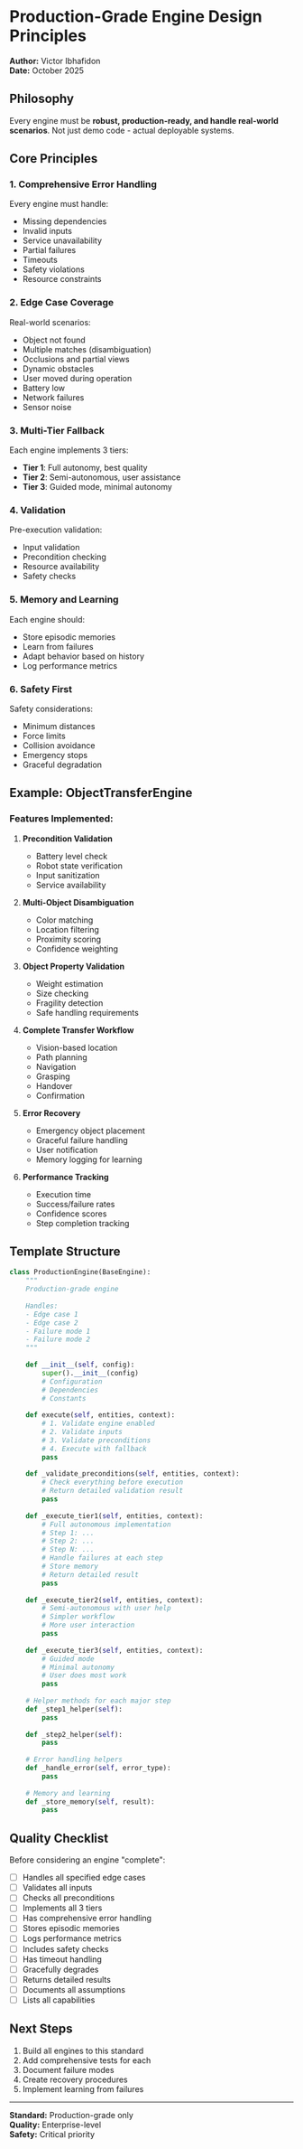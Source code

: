 # Production-Grade Engine Design Principles

**Author:** Victor Ibhafidon  
**Date:** October 2025

## Philosophy

Every engine must be **robust, production-ready, and handle real-world scenarios**. Not just demo code - actual deployable systems.

## Core Principles

### 1. Comprehensive Error Handling

Every engine must handle:
- Missing dependencies
- Invalid inputs
- Service unavailability
- Partial failures
- Timeouts
- Safety violations
- Resource constraints

### 2. Edge Case Coverage

Real-world scenarios:
- Object not found
- Multiple matches (disambiguation)
- Occlusions and partial views
- Dynamic obstacles
- User moved during operation
- Battery low
- Network failures
- Sensor noise

### 3. Multi-Tier Fallback

Each engine implements 3 tiers:
- **Tier 1**: Full autonomy, best quality
- **Tier 2**: Semi-autonomous, user assistance
- **Tier 3**: Guided mode, minimal autonomy

### 4. Validation

Pre-execution validation:
- Input validation
- Precondition checking
- Resource availability
- Safety checks

### 5. Memory and Learning

Each engine should:
- Store episodic memories
- Learn from failures
- Adapt behavior based on history
- Log performance metrics

### 6. Safety First

Safety considerations:
- Minimum distances
- Force limits
- Collision avoidance
- Emergency stops
- Graceful degradation

## Example: ObjectTransferEngine

### Features Implemented:

1. **Precondition Validation**
   - Battery level check
   - Robot state verification
   - Input sanitization
   - Service availability

2. **Multi-Object Disambiguation**
   - Color matching
   - Location filtering
   - Proximity scoring
   - Confidence weighting

3. **Object Property Validation**
   - Weight estimation
   - Size checking
   - Fragility detection
   - Safe handling requirements

4. **Complete Transfer Workflow**
   - Vision-based location
   - Path planning
   - Navigation
   - Grasping
   - Handover
   - Confirmation

5. **Error Recovery**
   - Emergency object placement
   - Graceful failure handling
   - User notification
   - Memory logging for learning

6. **Performance Tracking**
   - Execution time
   - Success/failure rates
   - Confidence scores
   - Step completion tracking

## Template Structure

```python
class ProductionEngine(BaseEngine):
    """
    Production-grade engine
    
    Handles:
    - Edge case 1
    - Edge case 2
    - Failure mode 1
    - Failure mode 2
    """
    
    def __init__(self, config):
        super().__init__(config)
        # Configuration
        # Dependencies
        # Constants
    
    def execute(self, entities, context):
        # 1. Validate engine enabled
        # 2. Validate inputs
        # 3. Validate preconditions
        # 4. Execute with fallback
        pass
    
    def _validate_preconditions(self, entities, context):
        # Check everything before execution
        # Return detailed validation result
        pass
    
    def _execute_tier1(self, entities, context):
        # Full autonomous implementation
        # Step 1: ...
        # Step 2: ...
        # Step N: ...
        # Handle failures at each step
        # Store memory
        # Return detailed result
        pass
    
    def _execute_tier2(self, entities, context):
        # Semi-autonomous with user help
        # Simpler workflow
        # More user interaction
        pass
    
    def _execute_tier3(self, entities, context):
        # Guided mode
        # Minimal autonomy
        # User does most work
        pass
    
    # Helper methods for each major step
    def _step1_helper(self):
        pass
    
    def _step2_helper(self):
        pass
    
    # Error handling helpers
    def _handle_error(self, error_type):
        pass
    
    # Memory and learning
    def _store_memory(self, result):
        pass
```

## Quality Checklist

Before considering an engine "complete":

- [ ] Handles all specified edge cases
- [ ] Validates all inputs
- [ ] Checks all preconditions
- [ ] Implements all 3 tiers
- [ ] Has comprehensive error handling
- [ ] Stores episodic memories
- [ ] Logs performance metrics
- [ ] Includes safety checks
- [ ] Has timeout handling
- [ ] Gracefully degrades
- [ ] Returns detailed results
- [ ] Documents all assumptions
- [ ] Lists all capabilities

## Next Steps

1. Build all engines to this standard
2. Add comprehensive tests for each
3. Document failure modes
4. Create recovery procedures
5. Implement learning from failures

---

**Standard:** Production-grade only  
**Quality:** Enterprise-level  
**Safety:** Critical priority


